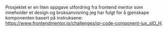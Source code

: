 Prosjektet er en liten oppgave utfordring fra frontend mentor som inneholder et design og bruksanvisning jeg har fulgt for å gjenskape komponenten basert på instruksene: https://www.frontendmentor.io/challenges/qr-code-component-iux_sIO_H. 
